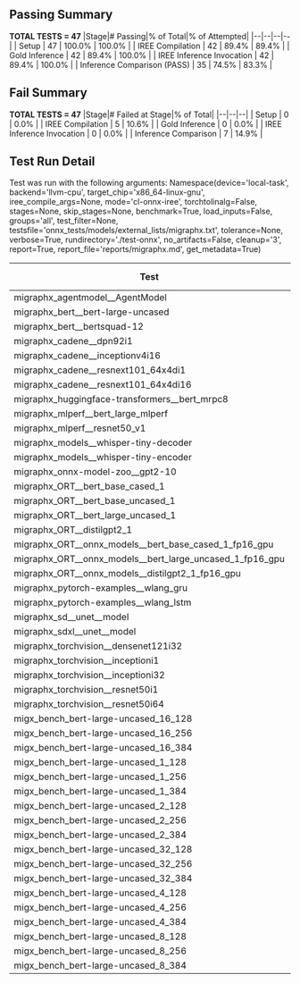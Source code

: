 ## Passing Summary

**TOTAL TESTS = 47**
|Stage|# Passing|% of Total|% of Attempted|
|--|--|--|--|
| Setup | 47 | 100.0% | 100.0% |
| IREE Compilation | 42 | 89.4% | 89.4% |
| Gold Inference | 42 | 89.4% | 100.0% |
| IREE Inference Invocation | 42 | 89.4% | 100.0% |
| Inference Comparison (PASS) | 35 | 74.5% | 83.3% |
## Fail Summary

**TOTAL TESTS = 47**
|Stage|# Failed at Stage|% of Total|
|--|--|--|
| Setup | 0 | 0.0% |
| IREE Compilation | 5 | 10.6% |
| Gold Inference | 0 | 0.0% |
| IREE Inference Invocation | 0 | 0.0% |
| Inference Comparison | 7 | 14.9% |
## Test Run Detail
Test was run with the following arguments:
Namespace(device='local-task', backend='llvm-cpu', target_chip='x86_64-linux-gnu', iree_compile_args=None, mode='cl-onnx-iree', torchtolinalg=False, stages=None, skip_stages=None, benchmark=True, load_inputs=False, groups='all', test_filter=None, testsfile='onnx_tests/models/external_lists/migraphx.txt', tolerance=None, verbose=True, rundirectory='./test-onnx', no_artifacts=False, cleanup='3', report=True, report_file='reports/migraphx.md', get_metadata=True)

| Test | Exit Status | Mean Benchmark Time (ms) | Notes |
|--|--|--|--|
| migraphx_agentmodel__AgentModel | compilation | None | |
| migraphx_bert__bert-large-uncased | PASS | 386.6632518668969 | |
| migraphx_bert__bertsquad-12 | compilation | None | |
| migraphx_cadene__dpn92i1 | PASS | 164.8382336522142 | |
| migraphx_cadene__inceptionv4i16 | PASS | 5424.806818366051 | |
| migraphx_cadene__resnext101_64x4di1 | PASS | 368.45325616498786 | |
| migraphx_cadene__resnext101_64x4di16 | PASS | 5067.18394656976 | |
| migraphx_huggingface-transformers__bert_mrpc8 | PASS | 376.98413493732613 | |
| migraphx_mlperf__bert_large_mlperf | Numerics | 445.47849521040916 | |
| migraphx_mlperf__resnet50_v1 | PASS | 91.16877491275467 | |
| migraphx_models__whisper-tiny-decoder | PASS | 31.736507065712455 | |
| migraphx_models__whisper-tiny-encoder | Numerics | 182.21965349382822 | |
| migraphx_onnx-model-zoo__gpt2-10 | compilation | None | |
| migraphx_ORT__bert_base_cased_1 | PASS | 86.51771815493703 | |
| migraphx_ORT__bert_base_uncased_1 | PASS | 104.77883758999052 | |
| migraphx_ORT__bert_large_uncased_1 | PASS | 551.4141762008269 | |
| migraphx_ORT__distilgpt2_1 | PASS | 31.153696929178537 | |
| migraphx_ORT__onnx_models__bert_base_cased_1_fp16_gpu | Numerics | 83.89332269628842 | |
| migraphx_ORT__onnx_models__bert_large_uncased_1_fp16_gpu | Numerics | 357.2685904800892 | |
| migraphx_ORT__onnx_models__distilgpt2_1_fp16_gpu | Numerics | 42.92770454453097 | |
| migraphx_pytorch-examples__wlang_gru | PASS | 170.97364148745933 | |
| migraphx_pytorch-examples__wlang_lstm | PASS | 42.79376760435601 | |
| migraphx_sd__unet__model | import_model | None | |
| migraphx_sdxl__unet__model | import_model | None | |
| migraphx_torchvision__densenet121i32 | PASS | 1573.0265441040199 | |
| migraphx_torchvision__inceptioni1 | PASS | 194.96428376684585 | |
| migraphx_torchvision__inceptioni32 | PASS | 5363.950827469428 | |
| migraphx_torchvision__resnet50i1 | PASS | 90.68280660236876 | |
| migraphx_torchvision__resnet50i64 | PASS | 6058.019731193781 | |
| migx_bench_bert-large-uncased_16_128 | PASS | 2728.6056466400623 | |
| migx_bench_bert-large-uncased_16_256 | PASS | 4150.63780794541 | |
| migx_bench_bert-large-uncased_16_384 | Numerics | 5665.1266639431315 | |
| migx_bench_bert-large-uncased_1_128 | PASS | 156.50467853993177 | |
| migx_bench_bert-large-uncased_1_256 | PASS | 262.574153020978 | |
| migx_bench_bert-large-uncased_1_384 | PASS | 396.32087511320907 | |
| migx_bench_bert-large-uncased_2_128 | PASS | 383.1535850962003 | |
| migx_bench_bert-large-uncased_2_256 | PASS | 618.1456421812375 | |
| migx_bench_bert-large-uncased_2_384 | PASS | 876.2057063480219 | |
| migx_bench_bert-large-uncased_32_128 | PASS | 4946.405752251545 | |
| migx_bench_bert-large-uncased_32_256 | PASS | 8054.540893683831 | |
| migx_bench_bert-large-uncased_32_384 | Numerics | 11354.566199084124 | |
| migx_bench_bert-large-uncased_4_128 | PASS | 703.5674850145975 | |
| migx_bench_bert-large-uncased_4_256 | PASS | 1091.2601264814534 | |
| migx_bench_bert-large-uncased_4_384 | PASS | 1516.3018355766933 | |
| migx_bench_bert-large-uncased_8_128 | PASS | 1442.936730881532 | |
| migx_bench_bert-large-uncased_8_256 | PASS | 2060.9934826691942 | |
| migx_bench_bert-large-uncased_8_384 | PASS | 2883.2058471937976 | |
